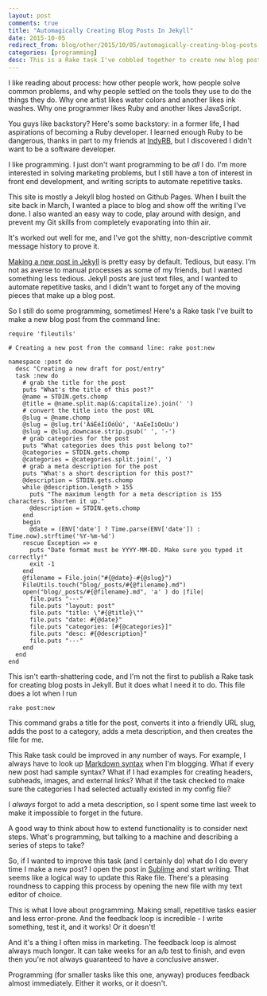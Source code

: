```yaml
---
layout: post
comments: true
title: "Automagically Creating Blog Posts In Jekyll"
date: 2015-10-05
redirect_from: blog/other/2015/10/05/automagically-creating-blog-posts-in-jekyll.html
categories: [programming]
desc: This is a Rake task I've cobbled together to create new blog posts using Jekyll.
---
```


I like reading about process: how other people work, how people solve common problems, and why people settled on the tools they use to do the things they do. Why one artist likes water colors and another likes ink washes. Why one programmer likes Ruby and another likes JavaScript.

You guys like backstory? Here's some backstory: in a former life, I had aspirations of becoming a Ruby developer. I learned enough Ruby to be dangerous, thanks in part to my friends at [IndyRB](http://indyrb.org/), but I discovered I didn't want to be a software developer.

I like programming. I just don't want programming to be *all* I do. I'm more interested in solving marketing problems, but I still have a ton of interest in front end development, and writing scripts to automate repetitive tasks.

This site is mostly a Jekyll blog hosted on Github Pages. When I built the site back in March, I wanted a place to blog and show off the writing I've done. I also wanted an easy way to code, play around with design, and prevent my Git skills from completely evaporating into thin air.

It's worked out well for me, and I've got the shitty, non-descriptive commit message history to prove it.

[Making a new post in Jekyll](http://jekyllrb.com/docs/posts/) is pretty easy by default. Tedious, but easy. I'm not as averse to manual processes as some of my friends, but I wanted something less tedious. Jekyll posts are just text files, and I wanted to automate repetitive tasks, and I didn't want to forget any of the moving pieces that make up a blog post.

So I still do some programming, sometimes! Here's a Rake task I've built to make a new blog post from the command line:

	require 'fileutils'

	# Creating a new post from the command line: rake post:new

	namespace :post do
	  desc "Creating a new draft for post/entry"
	  task :new do
	    # grab the title for the post
	    puts "What's the title of this post?"
	    @name = STDIN.gets.chomp
	    @title = @name.split.map(&:capitalize).join(' ')
	    # convert the title into the post URL
	    @slug = @name.chomp
	    @slug = @slug.tr('ÁáÉéÍíÓóÚú', 'AaEeIiOoUu')
	    @slug = @slug.downcase.strip.gsub(' ', '-')
	    # grab categories for the post
	    puts "What categories does this post belong to?"
	    @categories = STDIN.gets.chomp
	    @categories = @categories.split.join(', ')
	    # grab a meta description for the post
	    puts "What's a short description for this post?"
	    @description = STDIN.gets.chomp
	    while @description.length > 155
	      puts "The maximum length for a meta description is 155 characters. Shorten it up."
	      @description = STDIN.gets.chomp
	    end
	    begin
	      @date = (ENV['date'] ? Time.parse(ENV['date']) : Time.now).strftime('%Y-%m-%d')
	    rescue Exception => e
	      puts "Date format must be YYYY-MM-DD. Make sure you typed it correctly!"
	      exit -1
	    end
	    @filename = File.join("#{@date}-#{@slug}")
	    FileUtils.touch("blog/_posts/#{@filename}.md")
	    open("blog/_posts/#{@filename}.md", 'a' ) do |file|
	      file.puts "---"
	      file.puts "layout: post"
	      file.puts "title: \"#{@title}\""
	      file.puts "date: #{@date}"
	      file.puts "categories: [#{@categories}]"
	      file.puts "desc: #{@description}"
	      file.puts "---"
	    end
	  end
	end

This isn't earth-shattering code, and I'm not the first to publish a Rake task for creating blog posts in Jekyll. But it does what I need it to do. This file does a lot when I run

	rake post:new

This command grabs a title for the post, converts it into a friendly URL slug, adds the post to a category, adds a meta description, and then creates the file for me.

This Rake task could be improved in any number of ways. For example, I always have to look up [Markdown syntax](https://daringfireball.net/projects/markdown/) when I'm blogging. What if every new post had sample syntax? What if I had examples for creating headers, subheads, images, and external links? What if the task checked to make sure the categories I had selected actually existed in my config file?

I *always* forgot to add a meta description, so I spent some time last week to make it impossible to forget in the future.

A good way to think about how to extend functionality is to consider next steps. What's programming, but talking to a machine and describing a series of steps to take?

So, if I wanted to improve this task (and I certainly do) what do I do every time I make a new post? I open the post in [Sublime](http://www.sublimetext.com/) and start writing. That seems like a logical way to update this Rake file. There's a pleasing roundness to capping this process by opening the new file with my text editor of choice.

This is what I love about programming. Making small, repetitive tasks easier and less error-prone. And the feedback loop is incredible - I write something, test it, and it works! Or it doesn't!

And it's a thing I often miss in marketing. The feedback loop is almost always much longer. It can take weeks for an a/b test to finish, and even then you're not always guaranteed to have a conclusive answer.

Programming (for smaller tasks like this one, anyway) produces feedback almost immediately. Either it works, or it doesn't.